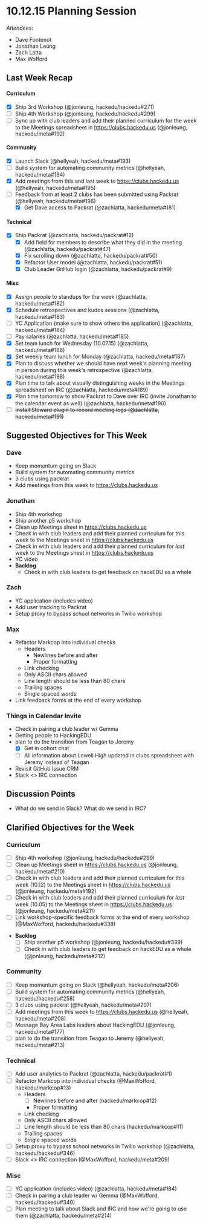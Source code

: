 # 10.12.15 Planning Session

_Attendees_:

- Dave Fontenot
- Jonathan Leung
- Zach Latta
- Max Wofford

## Last Week Recap

#### Curriculum

- [x] Ship 3rd Workshop (@jonleung, hackedu/hackedu#271)
- [ ] Ship 4th Workshop (@jonleung, hackedu/hackedu#299)
- [ ] Sync up with club leaders and add their planned curriculum for the week to
  the Meetings spreadsheet in https://clubs.hackedu.us (@jonleung,
  hackedu/meta#192)

#### Community

- [x] Launch Slack (@hellyeah, hackedu/meta#193)
- [ ] Build system for automating community metrics (@hellyeah,
  hackedu/meta#194)
- [x] Add meetings from this and last week to https://clubs.hackedu.us
  (@hellyeah, hackedu/meta#195)
- [ ] Feedback from at least 2 clubs has been submitted using Packrat
  (@hellyeah, hackedu/meta#196)
  - [x] Get Dave access to Packrat (@zachlatta, hackedu/meta#181)

#### Technical

- [x] Ship Packrat (@zachlatta, hackedu/packrat#12)
  - [x] Add field for members to describe what they did in the meeting
    (@zachlatta, hackedu/packrat#47)
  - [x] Fix scrolling down (@zachlatta, hackedu/packrat#50)
  - [x] Refactor User model (@zachlatta, hackedu/packrat#51)
  - [x] Club Leader GitHub login (@zachlatta, hackedu/packrat#9)

#### Misc

- [x] Assign people to standups for the week (@zachlatta, hackedu/meta#182)
- [x] Schedule retrospectives and kudos sessions (@zachlatta, hackedu/meta#183)
- [ ] YC Application (make sure to show others the application) (@zachlatta,
  hackedu/meta#184)
- [ ] Pay salaries (@zachlatta, hackedu/meta#185)
- [x] Set team lunch for Wednesday (10.07.15) (@zachlatta, hackedu/meta#186)
- [x] Set weekly team lunch for Monday (@zachlatta, hackedu/meta#187)
- [x] Plan to discuss whether we should have next week's planning meeting in
  person during this week's retrospective (@zachlatta, hackedu/meta#188)
- [x] Plan time to talk about visually distinguishing weeks in the Meetings
  spreadsheet on IRC (@zachlatta, hackedu/meta#189)
- [x] Plan time tomorrow to show Packrat to Dave over IRC (invite Jonathan to
  the calendar event as well) (@zachlatta, hackedu/meta#190)
- [ ] ~~Install Steward plugin to record meeting logs (@zachlatta,
  hackedu/meta#191)~~

## Suggested Objectives for This Week

### Dave

- Keep momentum going on Slack
- Build system for automating community metrics
- 3 clubs using packrat
- Add meetings from this week to https://clubs.hackedu.us

### Jonathan

- Ship 4th workshop
- Ship another p5 workshop
- Clean up Meetings sheet in https://clubs.hackedu.us
- Check in with club leaders and add their planned curriculum for this week to
  the Meetings sheet in https://clubs.hackedu.us
- Check in with club leaders and add their planned curriculum for _last_ week
  to the Meetings sheet in https://clubs.hackedu.us
- YC video
- **Backlog**
  - Check in with club leaders to get feedback on hackEDU as a whole

### Zach

- YC application (includes video)
- Add user tracking to Packrat
- Setup proxy to bypass school networks in Twilio workshop

### Max

- Refactor Markcop into individual checks
  - Headers
    - Newlines before and after
    - Proper formatting
  - Link checking
  - Only ASCII chars allowed
  - Line length should be less than 80 chars
  - Trailing spaces
  - Single spaced words
- Link feedback forms at the end of every workshop

### Things in Calendar Invite

- Check in pairing a club leader w/ Gemma
- Getting people to HackingEDU
- plan to do the transition from Teagan to Jeremy
  - [x] Get in cohort chat
  - [ ] All information about Lowell High updated in clubs spreadsheet with
    Jeremy instead of Teagan
- Revisit GitHub Issue CRM
- Slack <> IRC connection

## Discussion Points

- What do we send in Slack? What do we send in IRC?

## Clarified Objectives for the Week

### Curriculum

- [ ] Ship 4th workshop (@jonleung, hackedu/hackedu#299)
- [ ] Clean up Meetings sheet in https://clubs.hackedu.us (@jonleung,
  hackedu/meta#210)
- [ ] Check in with club leaders and add their planned curriculum for this week
  (10.12) to the Meetings sheet in https://clubs.hackedu.us (@jonleung,
  hackedu/meta#192)
- [ ] Check in with club leaders and add their planned curriculum for _last_
  week (10.05) to the Meetings sheet in https://clubs.hackedu.us (@jonleung,
  hackedu/meta#211)
- [ ] Link workshop-specific feedback forms at the end of every workshop
  (@MaxWofford, hackedu/hackedu#338)
- **Backlog**
  - [ ] Ship another p5 workshop (@jonleung, hackedu/hackedu#339)
  - [ ] Check in with club leaders to get feedback on hackEDU as a whole
    (@jonleung, hackedu/meta#212)

### Community

- [ ] Keep momentum going on Slack (@hellyeah, hackedu/meta#206)
- [ ] Build system for automating community metrics (@hellyeah,
  hackedu/hackedu#258)
- [ ] 3 clubs using packrat (@hellyeah, hackedu/meta#207)
- [ ] Add meetings from this week to https://clubs.hackedu.us (@hellyeah,
  hackedu/meta#208)
- [ ] Message Bay Area Labs leaders about HackingEDU (@jonleung,
  hackedu/meta#177)
- [ ] plan to do the transition from Teagan to Jeremy (@hellyeah,
  hackedu/meta#213)

### Technical

- [ ] Add user analytics to Packrat (@zachlatta, hackedu/packrat#1)
- [ ] Refactor Markcop into individual checks (@MaxWofford, hackedu/markcop#13)
  - Headers
    - [ ] Newlines before and after (hackedu/markcop#12)
    - Proper formatting
  - Link checking
  - Only ASCII chars allowed
  - [ ] Line length should be less than 80 chars (hackedu/markcop#11)
  - Trailing spaces
  - Single spaced words
- [ ] Setup proxy to bypass school networks in Twilio workshop (@zachlatta,
  hackedu/hackedu#346)
- [ ] Slack <> IRC connection (@MaxWofford, hackedu/meta#209)

### Misc

- [ ] YC application (includes video) (@zachlatta, hackedu/meta#184)
- [ ] Check in pairing a club leader w/ Gemma (@MaxWofford, hackedu/hackedu#340)
- [ ] Plan meeting to talk about Slack and IRC and how we're going to use them
  (@zachlatta, hackedu/meta#214)
